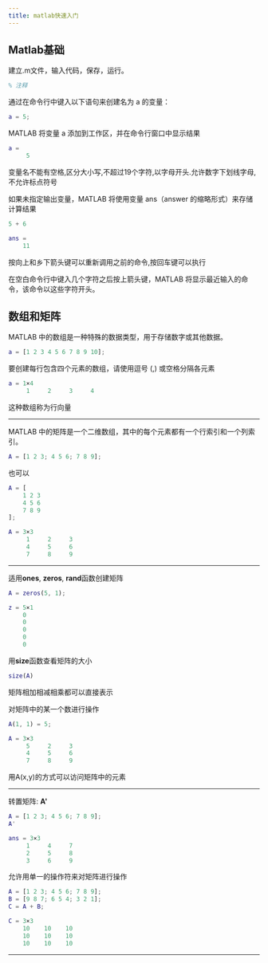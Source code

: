 ```yaml
---
title: matlab快速入门
---
```


## Matlab基础

建立.m文件，输入代码，保存，运行。

```matlab
% 注释
```

通过在命令行中键入以下语句来创建名为 a 的变量：

```matlab
a = 5;
```

MATLAB 将变量 a 添加到工作区，并在命令行窗口中显示结果

```matlab
a = 
     5
```

变量名不能有空格,区分大小写,不超过19个字符,以字母开头.允许数字下划线字母,不允许标点符号

如果未指定输出变量，MATLAB 将使用变量 ans（answer 的缩略形式）来存储计算结果

```matlab
5 + 6
```

```matlab
ans = 
    11
```

按向上和乡下箭头键可以重新调用之前的命令,按回车键可以执行


在空白命令行中键入几个字符之后按上箭头键，MATLAB 将显示最近输入的命令，该命令以这些字符开头。

## 数组和矩阵

MATLAB 中的数组是一种特殊的数据类型，用于存储数字或其他数据。

```matlab
a = [1 2 3 4 5 6 7 8 9 10];
```

要创建每行包含四个元素的数组，请使用逗号 (,) 或空格分隔各元素

```matlab
a = 1×4
     1     2     3     4
```

这种数组称为行向量

---

MATLAB 中的矩阵是一个二维数组，其中的每个元素都有一个行索引和一个列索引。

```matlab
A = [1 2 3; 4 5 6; 7 8 9];
```

也可以

```matlab
A = [
    1 2 3
    4 5 6
    7 8 9
];
```

```matlab
A = 3×3
     1     2     3
     4     5     6
     7     8     9
```

---

适用**ones**, **zeros**, **rand**函数创建矩阵

```matlab
A = zeros(5, 1);
```

```matlab
z = 5×1
    0
    0
    0
    0
    0
```

用**size**函数查看矩阵的大小

```matlab
size(A)
```

矩阵相加相减相乘都可以直接表示

对矩阵中的某一个数进行操作

```matlab
A(1, 1) = 5;
```

```matlab
A = 3×3
     5     2     3
     4     5     6
     7     8     9
```

用A(x,y)的方式可以访问矩阵中的元素

---

转置矩阵: **A'**

```matlab
A = [1 2 3; 4 5 6; 7 8 9];
A'
```

```matlab
ans = 3×3
     1     4     7
     2     5     8
     3     6     9
```

允许用单一的操作符来对矩阵进行操作

```matlab
A = [1 2 3; 4 5 6; 7 8 9];
B = [9 8 7; 6 5 4; 3 2 1];
C = A + B;
```

```matlab
C = 3×3
    10    10    10
    10    10    10
    10    10    10
```

---

